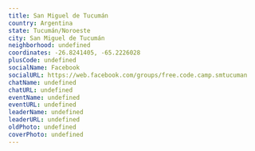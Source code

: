 ```yaml
---
title: San Miguel de Tucumán
country: Argentina
state: Tucumán/Noroeste
city: San Miguel de Tucumán
neighborhood: undefined
coordinates: -26.8241405, -65.2226028
plusCode: undefined
socialName: Facebook
socialURL: https://web.facebook.com/groups/free.code.camp.smtucuman
chatName: undefined
chatURL: undefined
eventName: undefined
eventURL: undefined
leaderName: undefined
leaderURL: undefined
oldPhoto: undefined
coverPhoto: undefined
---
```

